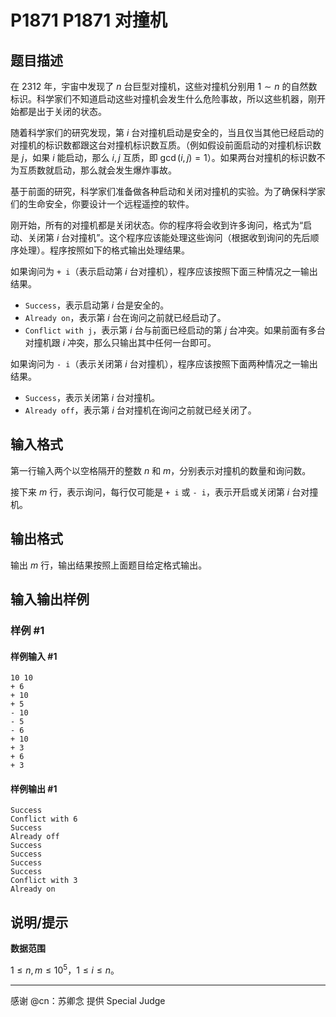# P1871 P1871 对撞机

## 题目描述

在 2312 年，宇宙中发现了 $n$ 台巨型对撞机，这些对撞机分别用 $1 \sim n$ 的自然数标识。科学家们不知道启动这些对撞机会发生什么危险事故，所以这些机器，刚开始都是出于关闭的状态。

随着科学家们的研究发现，第 $i$ 台对撞机启动是安全的，当且仅当其他已经启动的对撞机的标识数都跟这台对撞机标识数互质。（例如假设前面启动的对撞机标识数是 $j$，如果 $i$ 能启动，那么 $i,j$ 互质，即 $\gcd(i,j) = 1$）。如果两台对撞机的标识数不为互质数就启动，那么就会发生爆炸事故。

基于前面的研究，科学家们准备做各种启动和关闭对撞机的实验。为了确保科学家们的生命安全，你要设计一个远程遥控的软件。

刚开始，所有的对撞机都是关闭状态。你的程序将会收到许多询问，格式为“启动、关闭第 $i$ 台对撞机”。这个程序应该能处理这些询问（根据收到询问的先后顺序处理）。程序按照如下的格式输出处理结果。

如果询问为 `+ i`（表示启动第 $i$ 台对撞机），程序应该按照下面三种情况之一输出结果。

- `Success`，表示启动第 $i$ 台是安全的。
- `Already on`，表示第 $i$ 台在询问之前就已经启动了。
- `Conflict with j`，表示第 $i$ 台与前面已经启动的第 $j$ 台冲突。如果前面有多台对撞机跟 $i$ 冲突，那么只输出其中任何一台即可。

如果询问为 `- i`（表示关闭第 $i$ 台对撞机），程序应该按照下面两种情况之一输出结果。

- `Success`，表示关闭第 $i$ 台对撞机。
- `Already off`，表示第 $i$ 台对撞机在询问之前就已经关闭了。

## 输入格式

第一行输入两个以空格隔开的整数 $n$ 和 $m$，分别表示对撞机的数量和询问数。

接下来 $m$ 行，表示询问，每行仅可能是 `+ i` 或 `- i`，表示开启或关闭第 $i$ 台对撞机。

## 输出格式

输出 $m$ 行，输出结果按照上面题目给定格式输出。

## 输入输出样例

### 样例 #1

#### 样例输入 #1

```
10 10 
+ 6
+ 10
+ 5
- 10
- 5
- 6
+ 10 
+ 3
+ 6
+ 3
```

#### 样例输出 #1

```
Success
Conflict with 6
Success
Already off
Success
Success
Success
Success
Conflict with 3
Already on
```

## 说明/提示

**数据范围**

$1 \le n,m \le 10^5$，$1 \le i \le n$。

---

感谢 @cn：苏卿念 提供 Special Judge
